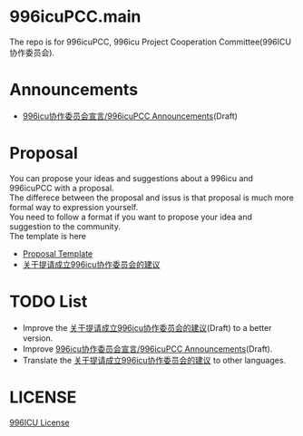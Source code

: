 # 996icuPCC.main
The repo is for 996icuPCC, 996icu Project Cooperation Committee(996ICU 协作委员会).

# Announcements
* [996icu协作委员会宣言/996icuPCC Announcements](announcements/996icuPCC_announcements.md)(Draft)


# Proposal
You can propose your ideas and suggestions about a 996icu and 996icuPCC with a proposal. <br/>
The differece between the proposal and issus is that proposal is much more formal way to expression yourself. <br/>
You need to follow a format if you want to propose your idea and suggestion to the community. <br/>
The template is here <br/>
* [Proposal Template](/proposal/proposal_template.md)
* [关于提请成立996icu协作委员会的建议](/proposal/proposal_for_996icu_project_coporation_committee_zh.CN.md)

# TODO List
* Improve the [关于提请成立996icu协作委员会的建议](/proposal/proposal_for_996icu_project_coporation_committee_zh.CN.md)(Draft) to a better version.
* Improve [996icu协作委员会宣言/996icuPCC Announcements](announcements/996icuPCC_announcements.md)(Draft).
* Translate the [关于提请成立996icu协作委员会的建议](/proposal/proposal_for_996icu_project_coporation_committee_zh.CN.md) to other languages.

# LICENSE
[996ICU License](https://github.com/996icu/996.ICU/blob/master/LICENSE)
